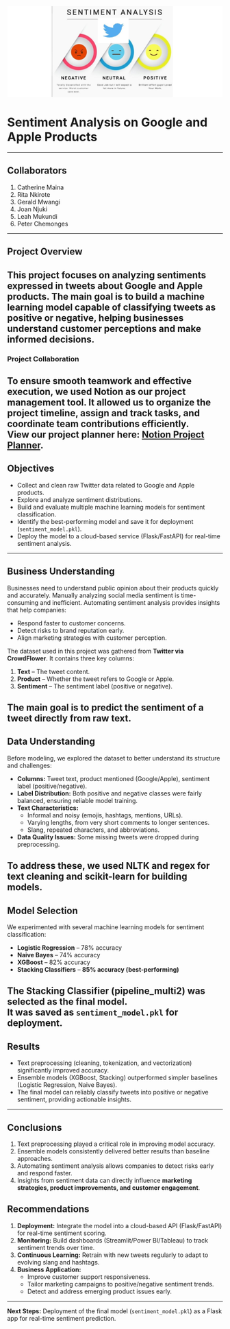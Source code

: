 ![Sentiment Analysis](Images/sentiment.jpeg)

# Sentiment Analysis on Google and Apple Products
---
## Collaborators
1. Catherine Maina
2. Rita Nkirote
3. Gerald Mwangi
4. Joan Njuki
5. Leah Mukundi
6. Peter Chemonges
---
## Project Overview
This project focuses on analyzing sentiments expressed in tweets about **Google** and **Apple** products. The main goal is to build a machine learning model capable of classifying tweets as **positive** or **negative**, helping businesses understand customer perceptions and make informed decisions.
---
### Project Collaboration
To ensure smooth teamwork and effective execution, we used **Notion** as our project management tool. It allowed us to organize the project timeline, assign and track tasks, and coordinate team contributions efficiently.  
View our project planner here: [Notion Project Planner](https://www.notion.so/Group-Project-Planner-25dab49cbc0480d689b1f02636462aad?source=copy_link).
---
## Objectives
- Collect and clean raw Twitter data related to Google and Apple products.  
- Explore and analyze sentiment distributions.  
- Build and evaluate multiple machine learning models for sentiment classification.  
- Identify the best-performing model and save it for deployment (`sentiment_model.pkl`).  
- Deploy the model to a cloud-based service (Flask/FastAPI) for real-time sentiment analysis.  
---
## Business Understanding
Businesses need to understand public opinion about their products quickly and accurately. Manually analyzing social media sentiment is time-consuming and inefficient. Automating sentiment analysis provides insights that help companies:  
- Respond faster to customer concerns.  
- Detect risks to brand reputation early.  
- Align marketing strategies with customer perception.  

The dataset used in this project was gathered from **Twitter via CrowdFlower**. It contains three key columns:  
1. **Text** – The tweet content.  
2. **Product** – Whether the tweet refers to Google or Apple.  
3. **Sentiment** – The sentiment label (positive or negative).  

The main goal is to predict the sentiment of a tweet directly from raw text.
---
## Data Understanding
Before modeling, we explored the dataset to better understand its structure and challenges:  

- **Columns:** Tweet text, product mentioned (Google/Apple), sentiment label (positive/negative).  
- **Label Distribution:** Both positive and negative classes were fairly balanced, ensuring reliable model training.  
- **Text Characteristics:**  
  - Informal and noisy (emojis, hashtags, mentions, URLs).  
  - Varying lengths, from very short comments to longer sentences.  
  - Slang, repeated characters, and abbreviations.  
- **Data Quality Issues:** Some missing tweets were dropped during preprocessing.  

To address these, we used **NLTK** and **regex** for text cleaning and **scikit-learn** for building models.
---
## Model Selection
We experimented with several machine learning models for sentiment classification:  

- **Logistic Regression** – 78% accuracy  
- **Naive Bayes** – 74% accuracy  
- **XGBoost** – 82% accuracy  
- **Stacking Classifiers** – **85% accuracy (best-performing)**  

The **Stacking Classifier (pipeline_multi2)** was selected as the final model.  
It was saved as **`sentiment_model.pkl`** for deployment.
---
## Results
- Text preprocessing (cleaning, tokenization, and vectorization) significantly improved accuracy.  
- Ensemble models (XGBoost, Stacking) outperformed simpler baselines (Logistic Regression, Naive Bayes).  
- The final model can reliably classify tweets into positive or negative sentiment, providing actionable insights.  
---
## Conclusions
1. Text preprocessing played a critical role in improving model accuracy.  
2. Ensemble models consistently delivered better results than baseline approaches.  
3. Automating sentiment analysis allows companies to detect risks early and respond faster.  
4. Insights from sentiment data can directly influence **marketing strategies, product improvements, and customer engagement**.  

## Recommendations
1. **Deployment:** Integrate the model into a cloud-based API (Flask/FastAPI) for real-time sentiment scoring.  
2. **Monitoring:** Build dashboards (Streamlit/Power BI/Tableau) to track sentiment trends over time.  
3. **Continuous Learning:** Retrain with new tweets regularly to adapt to evolving slang and hashtags.  
4. **Business Application:**  
   - Improve customer support responsiveness.  
   - Tailor marketing campaigns to positive/negative sentiment trends.  
   - Detect and address emerging product issues early.  

---

**Next Steps:** Deployment of the final model (`sentiment_model.pkl`) as a Flask app for real-time sentiment prediction.
